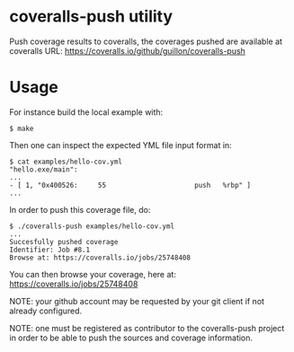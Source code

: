 coveralls-push utility
======================

Push coverage results to coveralls, the coverages pushed are
available at coveralls URL: https://coveralls.io/github/guillon/coveralls-push

Usage
=====

For instance build the local example with:

    $ make

Then one can inspect the expected YML file input format in:

    $ cat examples/hello-cov.yml
    "hello.exe/main":
    ...
    - [ 1, "0x400526:     55                      push   %rbp" ]
    ...
    
In order to push this coverage file, do:

    $ ./coveralls-push examples/hello-cov.yml
    ...
    Succesfully pushed coverage
    Identifier: Job #8.1
    Browse at: https://coveralls.io/jobs/25748408

You can then browse your coverage, here at:
https://coveralls.io/jobs/25748408

NOTE: your github account may be requested by
your git client if not already configured.

NOTE: one must be registered as contributor to
the coveralls-push project in order to be able
to push the sources and coverage information.
